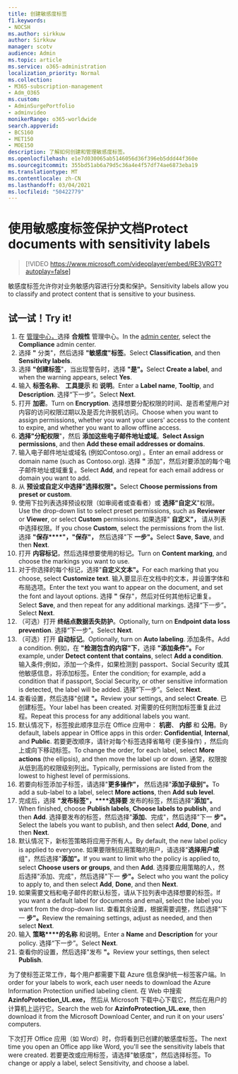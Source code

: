 ```yaml
---
title: 创建敏感度标签
f1.keywords:
- NOCSH
ms.author: sirkkuw
author: Sirkkuw
manager: scotv
audience: Admin
ms.topic: article
ms.service: o365-administration
localization_priority: Normal
ms.collection:
- M365-subscription-management
- Adm_O365
ms.custom:
- AdminSurgePortfolio
- adminvideo
monikerRange: o365-worldwide
search.appverid:
- BCS160
- MET150
- MOE150
description: 了解如何创建和管理敏感度标签。
ms.openlocfilehash: e1e7d030065ab5146056d36f396eb5ddd44f360e
ms.sourcegitcommit: 355bd51ab6a79d5c36a4e4f57df74ae6873eba19
ms.translationtype: MT
ms.contentlocale: zh-CN
ms.lasthandoff: 03/04/2021
ms.locfileid: "50422779"
---
```

# <a name="protect-documents-with-sensitivity-labels"></a><span data-ttu-id="18bec-103">使用敏感度标签保护文档</span><span class="sxs-lookup"><span data-stu-id="18bec-103">Protect documents with sensitivity labels</span></span>

> [!VIDEO https://www.microsoft.com/videoplayer/embed/RE3VRGT?autoplay=false]

<span data-ttu-id="18bec-104">敏感度标签允许你对业务敏感内容进行分类和保护。</span><span class="sxs-lookup"><span data-stu-id="18bec-104">Sensitivity labels allow you to classify and protect content that is sensitive to your business.</span></span>

## <a name="try-it"></a><span data-ttu-id="18bec-105">试一试！</span><span class="sxs-lookup"><span data-stu-id="18bec-105">Try it!</span></span>

1. <span data-ttu-id="18bec-106">在 [管理中心，](https://admin.microsoft.com)选择 **合规性** 管理中心。</span><span class="sxs-lookup"><span data-stu-id="18bec-106">In the [admin center](https://admin.microsoft.com), select the **Compliance** admin center.</span></span>
1. <span data-ttu-id="18bec-107">选择 **"** 分类"，然后选择 **"敏感度"标签**。</span><span class="sxs-lookup"><span data-stu-id="18bec-107">Select **Classification**, and then **Sensitivity labels**.</span></span>
1. <span data-ttu-id="18bec-108">选择 **"创建标签**"，当出现警告时，选择 **"是"。**</span><span class="sxs-lookup"><span data-stu-id="18bec-108">Select **Create a label**, and when the warning appears, select **Yes**.</span></span>
1. <span data-ttu-id="18bec-109">输入 **标签名称**、 **工具提示** 和 **说明**。</span><span class="sxs-lookup"><span data-stu-id="18bec-109">Enter a **Label name**, **Tooltip**, and **Description**.</span></span> <span data-ttu-id="18bec-110">选择“下一步”。</span><span class="sxs-lookup"><span data-stu-id="18bec-110">Select **Next**.</span></span>
1. <span data-ttu-id="18bec-111">打开 **加密**。</span><span class="sxs-lookup"><span data-stu-id="18bec-111">Turn on **Encryption**.</span></span> <span data-ttu-id="18bec-112">选择想要分配权限的时间、是否希望用户对内容的访问权限过期以及是否允许脱机访问。</span><span class="sxs-lookup"><span data-stu-id="18bec-112">Choose when you want to assign permissions, whether you want your users' access to the content to expire, and whether you want to allow offline access.</span></span>
1. <span data-ttu-id="18bec-113">**选择"分配权限**"，然后 **添加这些电子邮件地址或域**。</span><span class="sxs-lookup"><span data-stu-id="18bec-113">**Select Assign permissions**, and then **Add these email addresses or domains**.</span></span>
1. <span data-ttu-id="18bec-114">输入电子邮件地址或域名 (例如Contoso.org) 。</span><span class="sxs-lookup"><span data-stu-id="18bec-114">Enter an email address or domain name (such as Contoso.org).</span></span>  <span data-ttu-id="18bec-115">选择 **"** 添加"，然后对要添加的每个电子邮件地址或域重复。</span><span class="sxs-lookup"><span data-stu-id="18bec-115">Select **Add**, and repeat for each email address or domain you want to add.</span></span>
1. <span data-ttu-id="18bec-116">从 **预设或自定义中选择"选择权限"。**</span><span class="sxs-lookup"><span data-stu-id="18bec-116">Select **Choose permissions from preset or custom**.</span></span>
1. <span data-ttu-id="18bec-117">使用下拉列表选择预设权限（如审阅者或查看者）或 **选择"自定义**"权限。 </span><span class="sxs-lookup"><span data-stu-id="18bec-117">Use the drop-down list to select preset permissions, such as **Reviewer** or **Viewer**, or select **Custom** permissions.</span></span> <span data-ttu-id="18bec-118">如果选择" **自定义"，** 请从列表中选择权限。</span><span class="sxs-lookup"><span data-stu-id="18bec-118">If you chose **Custom**, select the permissions from the list.</span></span> <span data-ttu-id="18bec-119">选择 **"保存\*\*\*\*"，"保存"，** 然后选择"下 **一步"。**</span><span class="sxs-lookup"><span data-stu-id="18bec-119">Select **Save**, **Save**, and then **Next**.</span></span>
1. <span data-ttu-id="18bec-120">打开 **内容标记**，然后选择想要使用的标记。</span><span class="sxs-lookup"><span data-stu-id="18bec-120">Turn on **Content marking**, and choose the markings you want to use.</span></span>
1. <span data-ttu-id="18bec-121">对于你选择的每个标记，选择"**自定义文本"。**</span><span class="sxs-lookup"><span data-stu-id="18bec-121">For each marking that you choose, select **Customize text**.</span></span> <span data-ttu-id="18bec-122">输入要显示在文档中的文本，并设置字体和布局选项。</span><span class="sxs-lookup"><span data-stu-id="18bec-122">Enter the text you want to appear on the document, and set the font and layout options.</span></span> <span data-ttu-id="18bec-123">选择 **"** 保存"，然后对任何其他标记重复。</span><span class="sxs-lookup"><span data-stu-id="18bec-123">Select **Save**, and then repeat for any additional markings.</span></span> <span data-ttu-id="18bec-124">选择“下一步”。</span><span class="sxs-lookup"><span data-stu-id="18bec-124">Select **Next**.</span></span>
1. <span data-ttu-id="18bec-125">（可选）打开 **终结点数据丢失防护**。</span><span class="sxs-lookup"><span data-stu-id="18bec-125">Optionally, turn on **Endpoint data loss prevention**.</span></span> <span data-ttu-id="18bec-126">选择“下一步”。</span><span class="sxs-lookup"><span data-stu-id="18bec-126">Select **Next**.</span></span>
1. <span data-ttu-id="18bec-127">（可选）打开 **自动标记**。</span><span class="sxs-lookup"><span data-stu-id="18bec-127">Optionally, turn on **Auto labeling**.</span></span> <span data-ttu-id="18bec-128">添加条件。</span><span class="sxs-lookup"><span data-stu-id="18bec-128">Add a condition.</span></span> <span data-ttu-id="18bec-129">例如，在 **"检测包含的内容"下**，选择 **"添加条件"。**</span><span class="sxs-lookup"><span data-stu-id="18bec-129">For example, under **Detect content that contains**, select **Add a condition**.</span></span> <span data-ttu-id="18bec-130">输入条件;例如，添加一个条件，如果检测到 passport、Social Security 或其他敏感信息，将添加标签。</span><span class="sxs-lookup"><span data-stu-id="18bec-130">Enter the condition; for example, add a condition that if passport, Social Security, or other sensitive information is detected, the label will be added.</span></span> <span data-ttu-id="18bec-131">选择“下一步”。</span><span class="sxs-lookup"><span data-stu-id="18bec-131">Select **Next**.</span></span>
1. <span data-ttu-id="18bec-132">查看设置，然后选择"创建 **"。**</span><span class="sxs-lookup"><span data-stu-id="18bec-132">Review your settings, and select **Create**.</span></span> <span data-ttu-id="18bec-133">已创建标签。</span><span class="sxs-lookup"><span data-stu-id="18bec-133">Your label has been created.</span></span> <span data-ttu-id="18bec-134">对需要的任何附加标签重复此过程。</span><span class="sxs-lookup"><span data-stu-id="18bec-134">Repeat this process for any additional labels you want.</span></span>
1. <span data-ttu-id="18bec-135">默认情况下，标签按此顺序显示在 Office 应用中： **机密**、 **内部** 和 **公用**。</span><span class="sxs-lookup"><span data-stu-id="18bec-135">By default, labels appear in Office apps in this order: **Confidential**, **Internal**, and **Public**.</span></span> <span data-ttu-id="18bec-136">若要更改顺序，请针对每个标签选择省略号 (更多操作) ，然后向上或向下移动标签。</span><span class="sxs-lookup"><span data-stu-id="18bec-136">To change the order, for each label, select **More actions** (the ellipsis), and then move the label up or down.</span></span> <span data-ttu-id="18bec-137">通常，权限按从低到高的权限级别列出。</span><span class="sxs-lookup"><span data-stu-id="18bec-137">Typically, permissions are listed from the lowest to highest level of permissions.</span></span>
1. <span data-ttu-id="18bec-138">若要向标签添加子标签，请选择"**更多操作"，** 然后选择"**添加子级别"。**</span><span class="sxs-lookup"><span data-stu-id="18bec-138">To add a sub-label to a label, select **More actions**, then **Add sub level**.</span></span>
1. <span data-ttu-id="18bec-139">完成后，选择 **"发布标签"，\*\*\*\*选择要** 发布的标签，然后选择"**添加"。**</span><span class="sxs-lookup"><span data-stu-id="18bec-139">When finished, choose **Publish labels**, **Choose labels to publish**, and then **Add**.</span></span> <span data-ttu-id="18bec-140">选择要发布的标签，然后选择"**添加**、完成"，然后选择"下一 **步"。**</span><span class="sxs-lookup"><span data-stu-id="18bec-140">Select the labels you want to publish, and then select **Add**, **Done**, and then **Next**.</span></span>
1. <span data-ttu-id="18bec-141">默认情况下，新标签策略将应用于所有人。</span><span class="sxs-lookup"><span data-stu-id="18bec-141">By default, the new label policy is applied to everyone.</span></span> <span data-ttu-id="18bec-142">如果要限制应用策略的用户，请选择"**选择用户或** 组"，然后选择"**添加"。**</span><span class="sxs-lookup"><span data-stu-id="18bec-142">If you want to limit who the policy is applied to, select **Choose users or groups**, and then **Add**.</span></span> <span data-ttu-id="18bec-143">选择要应用策略的人，然后选择"添加、完成"，然后选择"下一 **步"。**</span><span class="sxs-lookup"><span data-stu-id="18bec-143">Select who you want the policy to apply to, and then select **Add**, **Done**, and then **Next**.</span></span>
1. <span data-ttu-id="18bec-144">如果需要文档和电子邮件的默认标签，请从下拉列表中选择想要的标签。</span><span class="sxs-lookup"><span data-stu-id="18bec-144">If you want a default label for documents and email, select the label you want from the drop-down list.</span></span> <span data-ttu-id="18bec-145">查看其余设置，根据需要调整，然后选择"下一 **步"。**</span><span class="sxs-lookup"><span data-stu-id="18bec-145">Review the remaining settings, adjust as needed, and then select **Next**.</span></span>
1. <span data-ttu-id="18bec-146">输入 **策略\*\*\*\*的名称** 和说明。</span><span class="sxs-lookup"><span data-stu-id="18bec-146">Enter a **Name** and **Description** for your policy.</span></span> <span data-ttu-id="18bec-147">选择“下一步”。</span><span class="sxs-lookup"><span data-stu-id="18bec-147">Select **Next**.</span></span>
1. <span data-ttu-id="18bec-148">查看你的设置，然后选择"发布 **"。**</span><span class="sxs-lookup"><span data-stu-id="18bec-148">Review your settings, then select **Publish**.</span></span>

<span data-ttu-id="18bec-149">为了使标签正常工作，每个用户都需要下载 Azure 信息保护统一标签客户端。</span><span class="sxs-lookup"><span data-stu-id="18bec-149">In order for your labels to work, each user needs to download the Azure Information Protection unified labeling client.</span></span> <span data-ttu-id="18bec-150">在 Web 中搜索 **AzinfoProtection_UL.exe，** 然后从 Microsoft 下载中心下载它，然后在用户的计算机上运行它。</span><span class="sxs-lookup"><span data-stu-id="18bec-150">Search the web for **AzinfoProtection_UL.exe**, then download it from the Microsoft Download Center, and run it on your users' computers.</span></span>

<span data-ttu-id="18bec-151">下次打开 Office 应用（如 Word）时，你将看到已创建的敏感度标签。</span><span class="sxs-lookup"><span data-stu-id="18bec-151">The next time you open an Office app like Word, you'll see the sensitivity labels that were created.</span></span> <span data-ttu-id="18bec-152">若要更改或应用标签，请选择"敏感度"，然后选择标签。</span><span class="sxs-lookup"><span data-stu-id="18bec-152">To change or apply a label, select Sensitivity, and choose a label.</span></span>


